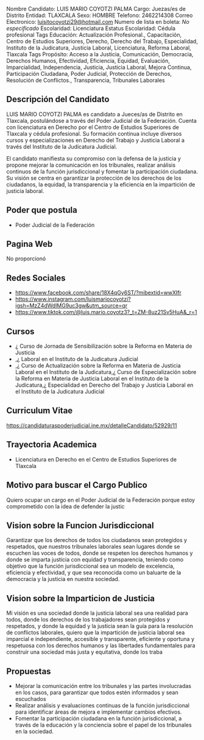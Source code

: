 Nombre Candidato: LUIS MARIO COYOTZI PALMA
Cargo: Juezas/es de Distrito
Entidad: TLAXCALA
Sexo: HOMBRE
Telefono: 2462214308
Correo Electronico: luisitocoyotzi29@hotmail.com
Numero de lista en boleta: *No especificado*
Escolaridad: Licenciatura
Estatus Escolaridad: Cédula profesional
Tags Educación: Actualización Profesional., Capacitación, Centro de Estudios Superiores, Derecho, Derecho del Trabajo, Especialidad, Instituto de la Judicatura, Justicia Laboral, Licenciatura, Reforma Laboral, Tlaxcala
Tags Propósito: Acceso a la Justicia, Comunicación, Democracia, Derechos Humanos, Efectividad, Eficiencia, Equidad, Evaluación, Imparcialidad, Independencia, Justicia, Justicia Laboral, Mejora Continua, Participación Ciudadana, Poder Judicial, Protección de Derechos, Resolución de Conflictos., Transparencia, Tribunales Laborales


## Descripción del Candidato 

LUIS MARIO COYOTZI PALMA es candidato a Jueces/as de Distrito en Tlaxcala, postulándose a través del Poder Judicial de la Federación. Cuenta con licenciatura en Derecho por el Centro de Estudios Superiores de Tlaxcala y cédula profesional. Su formación continua incluye diversos cursos y especializaciones en Derecho del Trabajo y Justicia Laboral a través del Instituto de la Judicatura Judicial.

El candidato manifiesta su compromiso con la defensa de la justicia y propone mejorar la comunicación en los tribunales, realizar análisis continuos de la función jurisdiccional y fomentar la participación ciudadana. Su visión se centra en garantizar la protección de los derechos de los ciudadanos, la equidad, la transparencia y la eficiencia en la impartición de justicia laboral.


## Poder que postula

- Poder Judicial de la Federación


## Pagina Web

No proporcionó


## Redes Sociales

- https://www.facebook.com/share/18X4qGy6ST/?mibextid=wwXIfr
- https://www.instagram.com/luismariocoyotzi?igsh=MzZ4dWdlMG9uc3gw&utm_source=qr
- https://www.tiktok.com/@luis.mario.coyotz3?_t=ZM-8uz21Sv5HuA&_r=1


## Cursos

- ¿	Curso de Jornada de Sensibilización sobre la Reforma en Materia de Justicia
- ,¿	Laboral en el Instituto de la Judicatura  Judicial
- ,¿	Curso de Actualización sobre la Reforma en Materia de Justicia Laboral en el Instituto de la Judicatura,¿	Curso de Especialización sobre la Reforma en Materia de Justicia Laboral en el Instituto de la Judicatura,¿	Especialidad en Derecho del Trabajo y Justicia Laboral en el Instituto de la Judicatura  Judicial


## Curriculum Vitae

https://candidaturaspoderjudicial.ine.mx/detalleCandidato/52929/11


## Trayectoria Academica

- Licenciatura en Derecho en el Centro de Estudios Superiores de Tlaxcala


## Motivo para buscar el Cargo Publico

Quiero ocupar un cargo en el Poder Judicial de la Federación porque estoy comprometido con la idea de defender la justic


## Vision sobre la Funcion Jurisdiccional

Garantizar que los derechos de todos los ciudadanos sean protegidos y respetados, que nuestros tribunales laborales sean lugares donde se escuchen las voces de todos, donde se respeten los derechos humanos y donde se imparta justicia con equidad y transparencia, teniendo como objetivo que la función jurisdiccional sea un modelo de excelencia, eficiencia y efectividad, y que sea reconocida como un baluarte de la democracia y la justicia en nuestra sociedad.


## Vision sobre la Imparticion de Justicia

Mi visión es una sociedad donde la justicia laboral sea una realidad para todos, donde los derechos de los trabajadores sean protegidos y respetados, y donde la equidad y la justicia sean la guía para la resolución de conflictos laborales, quiero que la impartición de justicia laboral sea imparcial e independiente, accesible y transparente, eficiente y oportuna y respetuosa con los derechos humanos y las libertades fundamentales para construir una sociedad más justa y equitativa, donde los traba


## Propuestas

- Mejorar la comunicación entre los tribunales y las partes involucradas en los casos, para garantizar que todos estén informados y sean escuchados
- Realizar análisis y evaluaciones continuas de la función jurisdiccional para identificar áreas de mejora e implementar cambios efectivos.
- Fomentar la participación ciudadana en la función jurisdiccional, a través de la educación y la conciencia sobre el papel de los tribunales en la sociedad.


